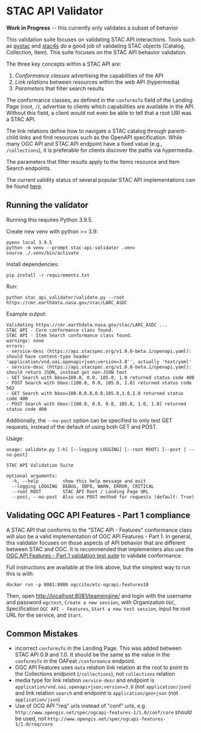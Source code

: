 # STAC API Validator

**Work in Progress** -- this currently only validates a subset of behavior

This validation suite focuses on validating STAC API interactions.  Tools such as
[pystac](https://github.com/stac-utils/pystac) and [stac4s](https://github.com/azavea/stac4s) do a 
good job of validating STAC objects (Catalog, Collection, Item). This suite focuses on the STAC API behavior
validation.

The three key concepts within a STAC API are:
1. *Conformance classes* advertising the capabilities of the API
2. *Link relations* between resources within the web API (hypermedia)
3. *Parameters* that filter search results

The conformance classes, as defined in the `conformsTo` field of the Landing Page (root, `/`), advertise to 
clients which capabilities are available in the API. Without this field, a client would not even be able to tell that a
root URI was a STAC API. 

The link relations define how to navigate a STAC catalog through parent-child links and find resources such as the OpenAPI specification. While many OGC API and STAC API endpoint have a fixed value (e.g., `/collections`), it is preferable for clients discover the paths via hypermedia. 

The parameters that filter results apply to the Items resource and Item Search endpoints.

The current validity status of several popular STAC API implementations can be found [here](COMPLIANCE_REPORT.md).

## Running the validator

Running this requires Python 3.9.5.

Create new venv with python >= 3.9:

```
pyenv local 3.9.5
python -m venv --prompt stac-api-validator .venv
source ./.venv/bin/activate
```

Install dependencies:

```
pip install -r requirements.txt
```

Run:

```
python stac_api_validator/validate.py --root https://cmr.earthdata.nasa.gov/stac/LARC_ASDC 
```

Example output:

```
Validating https://cmr.earthdata.nasa.gov/stac/LARC_ASDC ...
STAC API - Core conformance class found.
STAC API - Item Search conformance class found.
warnings: none
errors:
- service-desc (https://api.stacspec.org/v1.0.0-beta.1/openapi.yaml): should have content-type header 'application/vnd.oai.openapi+json;version=3.0'', actually 'text/yaml'
- service-desc (https://api.stacspec.org/v1.0.0-beta.1/openapi.yaml): should return JSON, instead got non-JSON text
- GET Search with bbox=100.0, 0.0, 105.0, 1.0 returned status code 400
- POST Search with bbox:[100.0, 0.0, 105.0, 1.0] returned status code 502
- GET Search with bbox=100.0,0.0,0.0,105.0,1.0,1.0 returned status code 400
- POST Search with bbox:[100.0, 0.0, 0.0, 105.0, 1.0, 1.0] returned status code 400
```

Additionally, the `--no-post` option can be specified to only test GET requests, instead of the default of using
both GET and POST.

Usage:

```
usage: validate.py [-h] [--logging LOGGING] [--root ROOT] [--post | --no-post]

STAC API Validation Suite

optional arguments:
  -h, --help         show this help message and exit
  --logging LOGGING  DEBUG, INFO, WARN, ERROR, CRITICAL
  --root ROOT        STAC API Root / Landing Page URL
  --post, --no-post  Also use POST method for requests (default: True)
```

## Validating OGC API Features - Part 1 compliance

A STAC API that conforms to the "STAC API - Features" conformance class will also be a valid implementation 
of OGC API Features - Part 1. In general, this validator focuses on those aspects of API behavior that are
different between STAC and OGC. It is recommended that implementers also use the [OGC API Features - Part 1 
validation test suite](https://cite.opengeospatial.org/teamengine/about/ogcapi-features-1.0/1.0/site/) to
validate conformance. 

Full instructions are available at the link above, but the simplest way to run this is with:

```
docker run -p 8081:8080 ogccite/ets-ogcapi-features10
```

Then, open [http://localhost:8081/teamengine/](http://localhost:8081/teamengine/) and login with the 
username and password `ogctest`, `Create a new session`, with Organization `OGC`, Specification `OGC API - Features`, `Start a new test session`, input he root URL for the service, and `Start`.

## Common Mistakes

- incorrect `conformsTo` in the Landing Page. This was added between STAC API 0.9 and 1.0. It should be the same as the value in the `conformsTo` in the OAFeat `/conformance` endpoint.
- OGC API Features uses `data` relation link relation at the root to point to the Collections endpoint (`/collections`), not `collections` relation
- media type for link relation `service-desc` and endpoint is `application/vnd.oai.openapi+json;version=3.0` (not `application/json`) and link relation `search` and endpoint is `application/geo+json` (not `application/json`)
- Use of OCG API "req" urls instead of "conf" urls, e.g. `http://www.opengis.net/spec/ogcapi-features-1/1.0/conf/core` should be used, not `http://www.opengis.net/spec/ogcapi-features-1/1.0/req/core`
